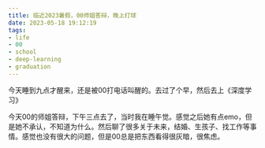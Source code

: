 ```yaml
---
title: 临近2023暑假，00师姐答辩，晚上打球
date: 2023-05-18 19:12:19
tags:
- life
- 00
- school
- deep-learning
- graduation
---
```


今天睡到九点才醒来，还是被00打电话叫醒的。去过了个早，然后去上《深度学习》

今天00的师姐答辩，下午三点去了，当时我在睡午觉。感觉之后她有点emo，但是她不承认，不知道为什么。然后聊了很多关于未来，结婚、生孩子、找工作等事情。感觉也没有很大的问题，但是00总是把东西看得很灰暗，很焦虑。
